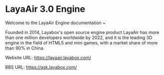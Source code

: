 # LayaAir 3.0 Engine

Welcome to the LayaAir Engine documentation ~

Founded in 2014, Layabox's open source engine product LayaAir has more than one million developers worldwide by 2022, and it is the leading 3D engine in the field of HTML5 and mini games, with a market share of more than 90% in China.



Website URL: https://layaair.layabox.com/

BBS URL: https://ask.layabox.com/

